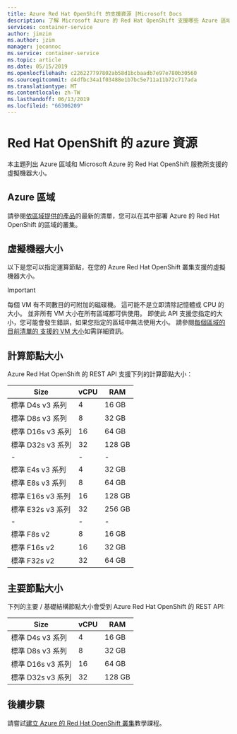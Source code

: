 ```yaml
---
title: Azure Red Hat OpenShift 的支援資源 |Microsoft Docs
description: 了解 Microsoft Azure 的 Red Hat OpenShift 支援哪些 Azure 區域與虛擬機器大小。
services: container-service
author: jimzim
ms.author: jzim
manager: jeconnoc
ms.service: container-service
ms.topic: article
ms.date: 05/15/2019
ms.openlocfilehash: c226227797802ab58d1bcbaadb7e97e780b30560
ms.sourcegitcommit: d4dfbc34a1f03488e1b7bc5e711a11b72c717ada
ms.translationtype: MT
ms.contentlocale: zh-TW
ms.lasthandoff: 06/13/2019
ms.locfileid: "66306209"
---
```

# <a name="azure-red-hat-openshift-resources"></a>Red Hat OpenShift 的 azure 資源

本主題列出 Azure 區域和 Microsoft Azure 的 Red Hat OpenShift 服務所支援的虛擬機器大小。

## <a name="azure-regions"></a>Azure 區域

請參閱[依區域提供的產品](https://azure.microsoft.com/global-infrastructure/services/?products=openshift&regions=all)的最新的清單，您可以在其中部署 Azure 的 Red Hat OpenShift 的區域的叢集。

## <a name="virtual-machine-sizes"></a>虛擬機器大小

以下是您可以指定運算節點，在您的 Azure Red Hat OpenShift 叢集支援的虛擬機器大小。

> [!Important]
> 每個 VM 有不同數目的可附加的磁碟機。 這可能不是立即清除記憶體或 CPU 的大小。
> 並非所有 VM 大小在所有區域都可供使用。 即使此 API 支援您指定的大小，您可能會發生錯誤，如果您指定的區域中無法使用大小。
> 請參閱[每個區域的目前清單的 支援的 VM 大小](https://azure.microsoft.com/global-infrastructure/services/?products=virtual-machines)如需詳細資訊。

## <a name="compute-node-sizes"></a>計算節點大小

Azure Red Hat OpenShift 的 REST API 支援下列的計算節點大小：

|Size|vCPU|RAM|
|-|-|-|
|標準 D4s v3 系列|4|16 GB|
|標準 D8s v3 系列|8|32 GB|
|標準 D16s v3 系列|16|64 GB|
|標準 D32s v3 系列|32|128 GB|
|-|-|-|
|標準 E4s v3 系列|4|32 GB|
|標準 E8s v3 系列|8|64 GB|
|標準 E16s v3 系列|16|128 GB|
|標準 E32s v3 系列|32|256 GB|
|-|-|-|
|標準 F8s v2|8|16 GB|
|標準 F16s v2|16|32 GB|
|標準 F32s v2|32|64 GB|

## <a name="master-node-sizes"></a>主要節點大小

下列的主要 / 基礎結構節點大小會受到 Azure Red Hat OpenShift 的 REST API:

|Size|vCPU|RAM|
|-|-|-|
|標準 D4s v3 系列|4|16 GB|
|標準 D8s v3 系列|8|32 GB|
|標準 D16s v3 系列|16|64 GB|
|標準 D32s v3 系列|32|128 GB|

## <a name="next-steps"></a>後續步驟

請嘗試[建立 Azure 的 Red Hat OpenShift 叢集](tutorial-create-cluster.md)教學課程。